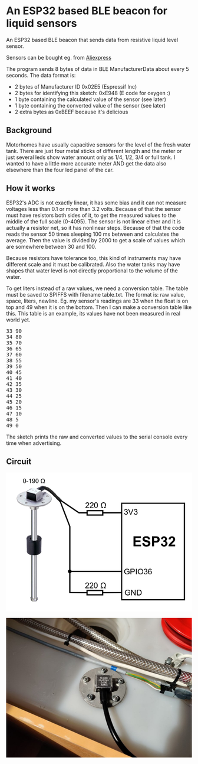 # An ESP32 based BLE beacon for liquid sensors

An ESP32 based BLE beacon that sends data from resistive liquid level sensor.

Sensors can be bought eg. from 
[Aliexpress](https://www.aliexpress.com/item/4000349189985.html)

The program sends 8 bytes of data in BLE ManufacturerData about every 5 seconds. The data format is:

- 2 bytes of Manufacturer ID 0x02E5 (Espressif Inc)
- 2 bytes for identifying this sketch: 0xE948 (E code for oxygen :)
- 1 byte containing the calculated value of the sensor (see later)
- 1 byte containing the converted value of the sensor (see later)
- 2 extra bytes as 0xBEEF because it's delicious

## Background

Motorhomes have usually capacitive sensors for the level of the fresh water tank. There are just four
metal sticks of different length and the meter or just several leds show water amount only as 
1/4, 1/2, 3/4 or full tank. I wanted to have a little more accurate meter AND get the data also elsewhere 
than the four led panel of the car.

## How it works

ESP32's ADC is not exactly linear, it has some bias and it can not measure voltages less than 0.1 or more 
than 3.2 volts. Because of that the sensor must have resistors both sides of it, to get the measured 
values to the middle of the full scale (0-4095). The sensor is not linear either and it is actually a 
resistor net, so it has nonlinear steps. Because of that the code reads the sensor 50 times sleeping 100 
ms between and calculates the average. Then the value is divided by 2000 to get a scale of values which 
are somewhere between 30 and 100.

Because resistors have tolerance too, this kind of instruments may have different scale and it 
must be calibrated. Also the water tanks may have shapes that water level is not directly proportional to the
volume of the water.

To get liters instead of a raw values, we need a conversion table. The table must be saved to SPIFFS with
filename table.txt. The format is: raw value, space, liters, newline. Eg. my sensor's readings are 33 when 
the float is on top and 49 when it is on the bottom. Then I can make a conversion table like this. 
This table is an example, its values have not been measured in real world yet.

<pre>
33 90
34 80
35 70
36 65
37 60
38 55
39 50
40 45
41 40
42 35
43 30
44 25
45 20
46 15
47 10
48 5
49 0
</pre>

The sketch prints the raw and converted values to the serial console every time when advertising.

## Circuit

![circuit](s/esp32_watersensor.png)

![installation](s/sensor_installation.jpg)
